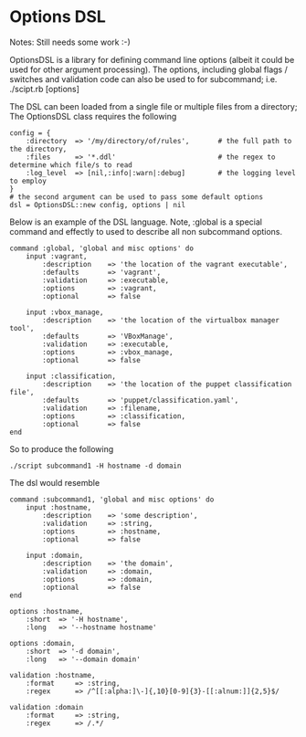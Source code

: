 Options DSL
===========

Notes: Still needs some work :-)

OptionsDSL is a library for defining command line options (albeit it could be used for other argument processing). The options, including global flags / switches and validation code can also be used to for subcommand; i.e. ./scipt.rb <command> [options]

The DSL can been loaded from a single file or multiple files from a directory;  The OptionsDSL class requires the following

    config = {
        :directory  => '/my/directory/of/rules',       # the full path to the directory,
        :files      => '*.ddl'                         # the regex to determine which file/s to read
        :log_level  => [nil,:info|:warn|:debug]        # the logging level to employ
    }
    # the second argument can be used to pass some default options
    dsl = OptionsDSL::new config, options | nil

Below is an example of the DSL language. Note, :global is a special command and effectly to used to describe all non subcommand options.

    command :global, 'global and misc options' do 
        input :vagrant,
            :description    => 'the location of the vagrant executable',
            :defaults       => 'vagrant',
            :validation     => :executable,
            :options        => :vagrant,
            :optional       => false
    
        input :vbox_manage,
            :description    => 'the location of the virtualbox manager tool',
            :defaults       => 'VBoxManage',
            :validation     => :executable,
            :options        => :vbox_manage,
            :optional       => false
    
        input :classification,
            :description    => 'the location of the puppet classification file',
            :defaults       => 'puppet/classification.yaml',
            :validation     => :filename,
            :options        => :classification,
            :optional       => false
    end
    
So to produce the following 
    
    ./script subcommand1 -H hostname -d domain

The dsl would resemble
    
    command :subcommand1, 'global and misc options' do 
        input :hostname,
            :description    => 'some description',
            :validation     => :string,
            :options        => :hostname,
            :optional       => false
    
        input :domain,
            :description    => 'the domain',
            :validation     => :domain,
            :options        => :domain,
            :optional       => false
    end
    
    options :hostname,
        :short  => '-H hostname',
        :long   => '--hostname hostname'
    
    options :domain,
        :short  => '-d domain',
        :long   => '--domain domain'
    
    validation :hostname,
        :format     => :string,
        :regex      => /^[[:alpha:]\-]{,10}[0-9]{3}-[[:alnum:]]{2,5}$/ 
    
    validation :domain
        :format     => :string,
        :regex      => /.*/
        

    





